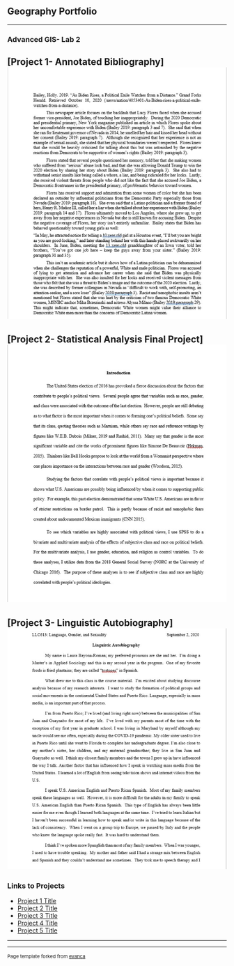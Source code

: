 ## Geography Portfolio

---

### Advanced GIS- Lab 2

[Project 1- Annotated  Bibliography]  
<img src="images/QGIS Class Lab First Image 2.jpg?raw=true"/> 
---
[Project 2- Statistical Analysis Final Project]
<img src="images/QGIS Class Lab 2 Second Image 2.jpg?raw=true"/>
---
[Project 3- Linguistic Autobiography]
<img src="images/QGIS Class Lab 3 Third Image.jpg?raw=true"/>
---

### Links to Projects

- [Project 1 Title](http://example.com/) 
- [Project 2 Title](http://example.com/)
- [Project 3 Title](http://example.com/)
- [Project 4 Title](http://example.com/)
- [Project 5 Title](http://example.com/)

---




---
<p style="font-size:11px">Page template forked from <a href="https://github.com/evanca/quick-portfolio">evanca</a></p>
<!-- Remove above link if you don't want to attibute -->
